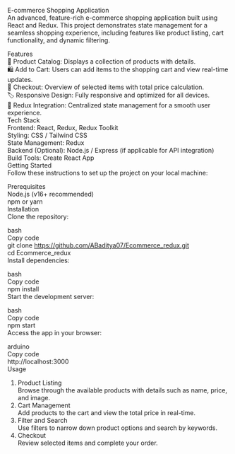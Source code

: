 E-commerce Shopping Application    
An advanced, feature-rich e-commerce shopping application built using React and Redux. This project demonstrates state management for a seamless shopping experience, including features like product listing, cart functionality, and dynamic filtering.   

Features   
🛒 Product Catalog: Displays a collection of products with details.  
🛍️ Add to Cart: Users can add items to the shopping cart and view real-time updates.   
🧾 Checkout: Overview of selected items with total price calculation.   
🏷️ Responsive Design: Fully responsive and optimized for all devices.  
🔄 Redux Integration: Centralized state management for a smooth user experience.   
Tech Stack  
Frontend: React, Redux, Redux Toolkit   
Styling: CSS / Tailwind CSS     
State Management: Redux    
Backend (Optional): Node.js / Express (if applicable for API integration)   
Build Tools: Create React App  
Getting Started  
Follow these instructions to set up the project on your local machine:  

Prerequisites  
Node.js (v16+ recommended)   
npm or yarn  
Installation    
Clone the repository:   
 
bash  
Copy code  
git clone https://github.com/ABaditya07/Ecommerce_redux.git  
cd Ecommerce_redux   
Install dependencies:  

bash  
Copy code  
npm install  
Start the development server:  

bash  
Copy code  
npm start  
Access the app in your browser:  

arduino  
Copy code  
http://localhost:3000  
Usage  
1. Product Listing  
Browse through the available products with details such as name, price, and image.  
2. Cart Management  
Add products to the cart and view the total price in real-time.  
3. Filter and Search    
Use filters to narrow down product options and search by keywords.   
4. Checkout  
Review selected items and complete your order.  

